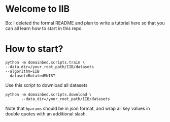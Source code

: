 # Welcome to IIB
Bo: I deleted the formal README and plan to write a tutorial here so that you can all learn how to start in this repo.

# How to start?
```shell
python -m domainbed.scripts.train \
--data_dir=/your_root_path/IIB/datasets
--algorithm=IIB
--dataset=RotatedMNIST
```
Use this script to download all datasets
```shell
python -m domainbed.scripts.download \
       --data_dir=/your_root_path/IIB/datasets
```
Note that `hparams` should be in json format, and wrap all key values in double quotes with an additional slash.